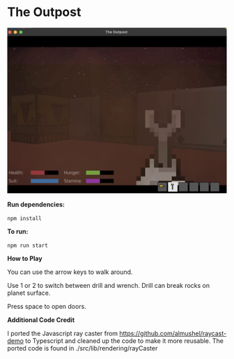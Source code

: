 # The Outpost


![Screenshot](https://github.com/alexayers/offplanet/blob/main/images/screenshot.png?raw=true)

**Run dependencies:**

`npm install`

**To run:**

`npm run start`

**How to Play**

You can use the arrow keys to walk around. 

Use 1 or 2 to switch between drill and wrench. Drill can break rocks on planet surface.

Press space to open doors. 

**Additional Code Credit**

I ported the Javascript ray caster from https://github.com/almushel/raycast-demo to Typescript and cleaned up the code to make it more reusable. The ported code is found in ./src/lib/rendering/rayCaster 
